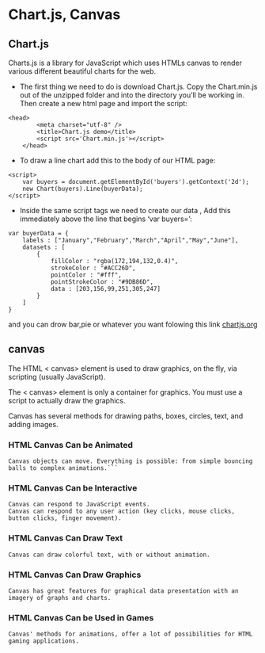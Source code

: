 # Chart.js, Canvas

## Chart.js

Charts.js is a library for JavaScript which uses HTMLs canvas to render various different beautiful charts for the web.

* The first thing we need to do is download Chart.js. Copy the Chart.min.js out of the unzipped folder and into the directory you’ll be working in. Then create a new html page and import the script:
```
<head>
        <meta charset="utf-8" />
        <title>Chart.js demo</title>
        <script src='Chart.min.js'></script>
    </head>
```
* To draw a line chart add this to the body of our HTML page:
```
<script>
    var buyers = document.getElementById('buyers').getContext('2d');
    new Chart(buyers).Line(buyerData);
</script>
```

* Inside the same script tags we need to create our data , Add this immediately above the line that begins ‘var buyers=’:
```
var buyerData = {
	labels : ["January","February","March","April","May","June"],
	datasets : [
		{
			fillColor : "rgba(172,194,132,0.4)",
			strokeColor : "#ACC26D",
			pointColor : "#fff",
			pointStrokeColor : "#9DB86D",
			data : [203,156,99,251,305,247]
		}
	]
}
```

and you can drow bar,pie or whatever you want folowing this link 
[chartjs.org](https://www.chartjs.org/docs/latest/)

## canvas 



The HTML < canvas> element is used to draw graphics, on the fly, via scripting (usually JavaScript).

The < canvas> element is only a container for graphics. You must use a script to actually draw the graphics.

Canvas has several methods for drawing paths, boxes, circles, text, and adding images.


### HTML Canvas Can be Animated
```
Canvas objects can move. Everything is possible: from simple bouncing balls to complex animations.```
```
### HTML Canvas Can be Interactive
```
Canvas can respond to JavaScript events.
Canvas can respond to any user action (key clicks, mouse clicks, button clicks, finger movement).
```
### HTML Canvas Can Draw Text
```
Canvas can draw colorful text, with or without animation.
```
### HTML Canvas Can Draw Graphics
```
Canvas has great features for graphical data presentation with an imagery of graphs and charts.
```
### HTML Canvas Can be Used in Games
```
Canvas' methods for animations, offer a lot of possibilities for HTML gaming applications.
```
